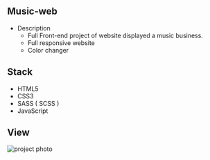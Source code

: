 ## Music-web


- Description
  - Full Front-end project of website displayed a music business.
  - Full responsive website
  - Color changer 

## Stack

 - HTML5
 - CSS3 
 - SASS ( SCSS )
 - JavaScript

## View
![project photo](/music_web.png)
